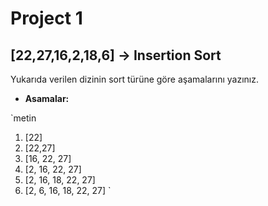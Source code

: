# Project 1

## [22,27,16,2,18,6] -> Insertion Sort

Yukarıda verilen dizinin sort türüne göre aşamalarını yazınız.

* **Asamalar:**

`metin

1. [22]
2. [22,27]
3. [16, 22, 27]
4. [2, 16, 22, 27]
5. [2, 16, 18, 22, 27]
6. [2, 6, 16, 18, 22, 27]
`
